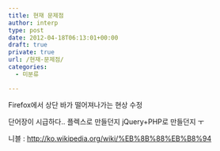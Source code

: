 ```yaml
---
title: 현재 문제점
author: interp
type: post
date: 2012-04-18T06:13:01+00:00
draft: true
private: true
url: /현재-문제점/
categories:
  - 미분류

---
```

Firefox에서 상단 바가 떨어져나가는 현상 수정

단어장이 시급하다.. 플렉스로 만들던지 jQuery+PHP로 만들던지 ㅜ

니블 : http://ko.wikipedia.org/wiki/%EB%8B%88%EB%B8%94